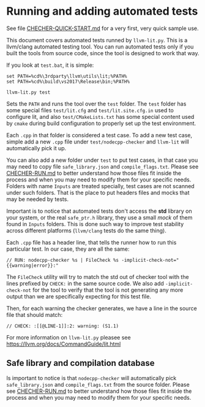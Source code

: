 Running and adding automated tests
==================================

See file [CHECHER-QUICK-START.md](CHECHER-QUICK-START.md) for a very first, very quick sample use.

This document covers automated tests runned by `llvm-lit.py`. This is a llvm/clang automated testing tool. You can run automated tests only if you built the tools from source code, since the tool is designed to work that way.

If you look at `test.bat`, it is simple:

	set PATH=%cd%\3rdparty\llvm\utils\lit;%PATH%
	set PATH=%cd%\build\vs2017\Release\bin;%PATH%

	llvm-lit.py test

Sets the `PATH` and runs the tool over the `test` folder. The `test` folder has some special files `test/lit.cfg` and `test/lit.site.cfg.in` used to configure lit, and also `test/CMakeLists.txt` has some special content used by `cmake` during build configuration to properly set up the test environment.


Each `.cpp` in that folder is considered a test case. To add a new test case, simple add a new `.cpp` file under `test/nodecpp-checker` and `llvm-lit` will automatically pick it up. 

 You can also add a new folder under `test` to put test cases, in that case you may need to copy file `safe_library.json` and `compile_flags.txt`. Please see [CHECHER-RUN.md](CHECHER-RUN.md) to better understand how those files fit inside the process and when you may need to modify them for your specific needs. Folders with name `Inputs` are treated specially, test cases are not scanned under such folders. That is the place to put headers files and mocks that may be needed by tests.


Important is to notice that automated tests don't access the __std__ library on your system, or the real `safe_ptr.h` library, they use a small _mock_ of them found in `Inputs` folders. This is done such way to improve test stability across different platforms (`llvm/clang` tests do the same thing).


Each `.cpp` file has a header line, that tells the runner how to run this particular test. In our case, they are all the same:

	// RUN: nodecpp-checker %s | FileCheck %s -implicit-check-not="{{warning|error}}:"



The `FileCheck` utility will try to match the std out of checker tool with the lines prefixed by `CHECK:` in the same source code. We also add `-implicit-check-not` for the tool to verify that the tool is not generating any more output than we are specifically expecting for this test file.

Then, for each warning the checker generates, we have a line in the source file that should match:

	// CHECK: :[[@LINE-1]]:2: warning: (S1.1)


For more information on `llvm-lit.py` pleasee see https://llvm.org/docs/CommandGuide/lit.html


Safe library and compilation database
-------------------------------------
Is important to notice is that `nodecpp-checker` will automatically pick `safe_library.json` and `compile_flags.txt` from the source folder.
Please see [CHECHER-RUN.md](CHECHER-RUN.md) to better understand how those files fit inside the process and when you may need to modify them for your specific needs.



